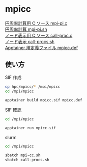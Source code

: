 # mpicc

[円周率計算用 C ソース mpi-pi.c](mpi-pi.c)<br>
[円周率計算 mpi-pi.sh](mpi-pi.sh)<br>
[ノード表示用 C ソース call-proc.c](call-procs.c)<br>
[ノード表示 call-procs.sh](call-procs.sh)<br>
[Apptainer 用定義ファイル mpicc.def](mpicc.def)

## 使い方
SIF 作成
~~~sh
cp hpc/mpicc/* /mpi/mpicc
cd /mpi/mpicc

apptainer build mpicc.sif mpicc.def
~~~
SIF 確認
~~~sh
cd /mpi/mpicc

apptainer run mpicc.sif
~~~
slurm
~~~sh
cd /mpi/mpicc

sbatch mpi-cc.sh
sbatch call-procs.sh
~~~

